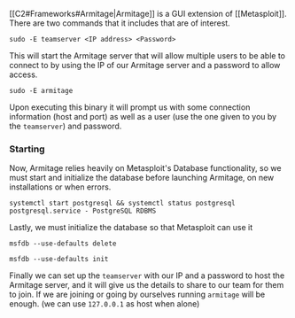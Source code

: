 [[C2#Frameworks#Armitage|Armitage]] is a GUI extension of [[Metasploit]].
There are two commands that it includes that are of interest.
```shell
sudo -E teamserver <IP address> <Password>
```
This will start the Armitage server that will allow multiple users to be able to connect to by using the IP of our Armitage server and a password to allow access.

```shell
sudo -E armitage
```
Upon executing this binary it will prompt us with some connection information (host and port) as well as a user (use the one given to you by the `teamserver`) and password. 

### Starting
Now, Armitage relies heavily on Metasploit's Database functionality, so we must start and initialize the database before launching Armitage, on new installations or when errors.
```shell
systemctl start postgresql && systemctl status postgresql postgresql.service - PostgreSQL RDBMS
```
Lastly, we must initialize the database so that Metasploit can use it
```shell
msfdb --use-defaults delete

msfdb --use-defaults init
```

Finally we can set up the `teamserver` with our IP and a password to host the Armitage server, and it will give us the details to share to our team for them to join.
If we are joining or going by ourselves running `armitage` will be enough. (we can use `127.0.0.1` as host when alone)

